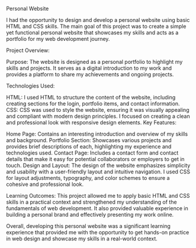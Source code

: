Personal Website

I had the opportunity to design and develop a personal website using basic HTML and CSS skills. The main goal of this project was to create a simple yet functional personal website that showcases my skills and acts as a portfolio for my web development journey.

Project Overview:

Purpose: The website is designed as a personal portfolio to highlight my skills and projects. It serves as a digital introduction to my work and provides a platform to share my achievements and ongoing projects.

Technologies Used:

HTML: I used HTML to structure the content of the website, including creating sections for the login, portfolio items, and contact information.
CSS: CSS was used to style the website, ensuring it was visually appealing and compliant with modern design principles. I focused on creating a clean and professional look with responsive design elements.
Key Features:

Home Page: Contains an interesting introduction and overview of my skills and background.
Portfolio Section: Showcases various projects and provides brief descriptions of each, highlighting my experience and technologies used.
Contact Page: Includes a contact form and contact details that make it easy for potential collaborators or employers to get in touch.
Design and Layout: The design of the website emphasizes simplicity and usability with a user-friendly layout and intuitive navigation. I used CSS for layout adjustments, typography, and color schemes to ensure a cohesive and professional look.

Learning Outcomes: This project allowed me to apply basic HTML and CSS skills in a practical context and strengthened my understanding of the fundamentals of web development. It also provided valuable experience in building a personal brand and effectively presenting my work online.

Overall, developing this personal website was a significant learning experience that provided me with the opportunity to get hands-on practice in web design and showcase my skills in a real-world context.

